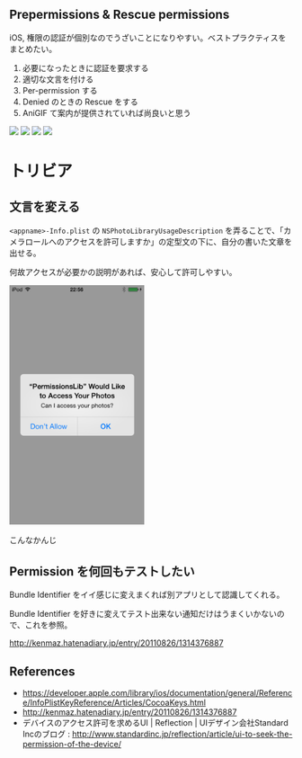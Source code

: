 Prepermissions & Rescue permissions
---

iOS, 権限の認証が個別なのでうざいことになりやすい。ベストプラクティスをまとめたい。

1. 必要になったときに認証を要求する
2. 適切な文言を付ける
3. Per-permission する
4. Denied のときの Rescue をする
5. AniGIF て案内が提供されていれば尚良いと思う

<img src="https://dl.dropboxusercontent.com/u/7817937/_github/BwYPsj5IUAAc7dF-1.png" width="240px" /> <img src="https://dl.dropboxusercontent.com/u/7817937/_github/img_20140905_130921.jpg" width="240px" /> <img src="http://www.standardinc.jp/reflection/wp-content/uploads/2014/08/2014-08-27_content01.png" width="480px"> <img src="http://www.standardinc.jp/reflection/wp-content/uploads/2014/08/2014-08-27_content02.png" width="480px">

トリビア
===

文言を変える
---

`<appname>-Info.plist` の `NSPhotoLibraryUsageDescription` を弄ることで、「カメラロールへのアクセスを許可しますか」の定型文の下に、自分の書いた文章を出せる。

何故アクセスが必要かの説明があれば、安心して許可しやすい。

<img src="https://raw.githubusercontent.com/AquaSupport/AQSPermissionsLib/master/SS_2.png" width="240px" />

こんなかんじ

Permission を何回もテストしたい
--

Bundle Identifier をイイ感じに変えまくれば別アプリとして認識してくれる。

Bundle Identifier を好きに変えてテスト出来ない通知だけはうまくいかないので、これを参照。

http://kenmaz.hatenadiary.jp/entry/20110826/1314376887

References
---

- https://developer.apple.com/library/ios/documentation/general/Reference/InfoPlistKeyReference/Articles/CocoaKeys.html
- http://kenmaz.hatenadiary.jp/entry/20110826/1314376887
- デバイスのアクセス許可を求めるUI | Reflection | UIデザイン会社Standard Incのブログ : http://www.standardinc.jp/reflection/article/ui-to-seek-the-permission-of-the-device/
